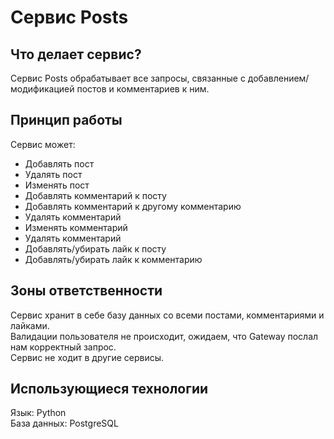 # Сервис Posts

## Что делает сервис?

Сервис Posts обрабатывает все запросы, связанные с добавлением/модификацией постов и комментариев к ним.

## Принцип работы

Сервис может:
* Добавлять пост
* Удалять пост
* Изменять пост
* Добавлять комментарий к посту
* Добавлять комментарий к другому комментарию
* Удалять комментарий
* Изменять комментарий
* Удалять комментарий 
* Добавлять/убирать лайк к посту
* Добавлять/убирать лайк к комментарию

## Зоны ответственности

Сервис хранит в себе базу данных со всеми постами, комментариями и лайками. \
Валидации пользователя не происходит, ожидаем, что Gateway послал нам корректный запрос. \
Сервис не ходит в другие сервисы.

## Использующиеся технологии

Язык: Python \
База данных: PostgreSQL
